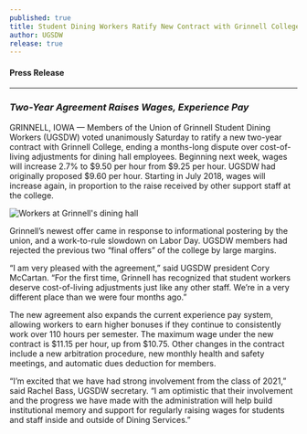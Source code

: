 ```yaml
---
published: true
title: Student Dining Workers Ratify New Contract with Grinnell College
author: UGSDW
release: true
---
```

#### Press Release

---

### *Two-Year Agreement Raises Wages, Experience Pay*

GRINNELL, IOWA — Members of the Union of Grinnell Student Dining Workers
(UGSDW) voted unanimously Saturday to ratify a new two-year contract with
Grinnell College, ending a months-long dispute over cost-of-living adjustments
for dining hall employees.  Beginning next week, wages will increase 2.7% to
$9.50 per hour from $9.25 per hour.  UGSDW had originally proposed $9.60
per hour.  Starting in July 2018, wages will increase again, in proportion
to the raise received by other support staff at the college.

![Workers at Grinnell's dining hall]({{site.baseurl}}/assets/news/dhall_stock_1.jpg)

Grinnell’s newest offer came in response to informational postering by the
union, and a work-to-rule slowdown on Labor Day.  UGSDW members had rejected
the previous two “final offers” of the college by large margins.

“I am very pleased with the agreement,” said UGSDW president Cory McCartan.
“For the first time, Grinnell has recognized that student workers deserve
cost-of-living adjustments just like any other staff.  We’re in a very
different place than we were four months ago.”

The new agreement also expands the current experience pay system, allowing
workers to earn higher bonuses if they continue to consistently work over 110
hours per semester.  The maximum wage under the new contract is $11.15 per
hour, up from $10.75.  Other changes in the contract include a new arbitration
procedure, new monthly health and safety meetings, and automatic dues deduction
for members.

“I’m excited that we have had strong involvement from the class of 2021,” said
Rachel Bass, UGSDW secretary.  “I am optimistic that their involvement and the
progress we have made with the administration will help build institutional
memory and support for regularly raising wages for students and staff inside
and outside of Dining Services.”
